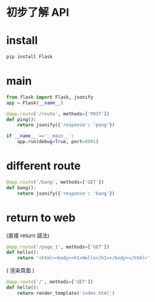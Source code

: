 # 初步了解 API

# install
```python
pip install Flask
```

# main
```python
from flask import Flask, jsonify
app = Flask(__name__)

@app.route('/route', methods=['POST'])
def ping():
    return jsonify({'response': 'pong'})

if __name__ =='__main__':
    app.run(debug=True, port=8081)
```

# different route
```python
@app.route('/bang', methods=['GET'])
def bang():
    return jsonify({'response': 'bang'})
```

# return to web
(直接 return 語法)
```python
@app.route('/page_1', methods=['GET'])
def hello():
    return '<html><body><h1>Hello</h1></body></html>'
```
( 渲染頁面 )
```python
@app.route('/', methods=['GET'])
def hello():
    return render_template('index.html')
```